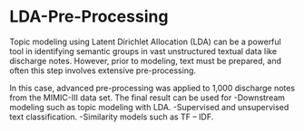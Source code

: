 # LDA-Pre-Processing

Topic modeling using Latent Dirichlet Allocation (LDA) can be a powerful tool in identifying semantic groups in vast unstructured textual data like discharge notes. However, prior to modeling, text must be prepared, and often this step involves extensive pre-processing. 

In this case, advanced pre-processing was applied to 1,000 discharge notes from the MIMIC-III data set. The final result can be used for
-Downstream modeling such as topic modeling with LDA. 
-Supervised and unsupervised text classification. 
-Similarity models such as TF – IDF. 

